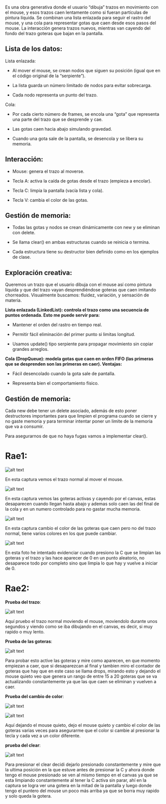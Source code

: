 Es una obra generativa donde el usuario “dibuja” trazos en movimiento con el mouse, y esos trazos caen lentamente como si fueran partículas de pintura líquida. Se combinan una lista enlazada para seguir el rastro del mouse, y una cola para representar gotas que caen desde esos pasos del mouse. La interacción genera trazos nuevos, mientras van cayendo del fondo del trazo goteras que bajan en la pantalla.

## Lista de los datos:

Lista enlazada:

- Al mover el mouse, se crean nodos que siguen su posición (igual que en el código original de la “serpiente”).

- La lista guarda un número limitado de nodos para evitar sobrecarga.

- Cada nodo representa un punto del trazo.

Cola:

- Por cada cierto número de frames, se encola una “gota” que representa una parte del trazo que se desprende y cae.

- Las gotas caen hacia abajo simulando gravedad.

- Cuando una gota sale de la pantalla, se desencola y se libera su memoria.

## Interacción:

- Mouse: genera el trazo al moverse.

- Tecla A: activa la caída de gotas desde el trazo (empieza a encolar).

- Tecla C: limpia la pantalla (vacía lista y cola).

- Tecla V: cambia el color de las gotas.

## Gestión de memoria:

- Todas las gotas y nodos se crean dinámicamente con new y se eliminan con delete.

- Se llama clear() en ambas estructuras cuando se reinicia o termina.

- Cada estructura tiene su destructor bien definido como en los ejemplos de clase.

## Exploración creativa:

Queremos un trazo que el usuario dibuja con el mouse así como pintura líquida y que del trazo vayan desprendiéndose goteras que caen imitando chorreados. Visualmente buscamos: fluidez, variación, y sensación de materia.

**Lista enlazada (LinkedList): controla el trazo como una secuencia de puntos ordenada. Esto me puede servir para:**

- Mantener el orden del rastro en tiempo real.

- Permitir fácil eliminación del primer punto si limitas longitud.

- Usamos update() tipo serpiente para propagar movimiento sin copiar grandes arreglos.

**Cola (DropQueue): modela gotas que caen en orden FIFO (las primeras que se desprenden son las primeras en caer). Ventajas:**

- Fácil desencolado cuando la gota sale de pantalla.

- Representa bien el comportamiento físico.

## Gestión de memoria:

Cada new debe tener un delete asociado, además de esto poner destructores importantes para que limpien el programa cuando se cierre y no gaste memoria y para terminar intentar poner un limite de la memoria que va a consumir. 

Para asegurarnos de que no haya fugas vamos a implementar clear().

# Rae1:

![alt text](<Captura de pantalla 2025-09-23 002023.png>)

En esta captura vemos el trazo normal al mover el mouse.

![alt text](<Captura de pantalla 2025-09-23 002225.png>)

En esta captura vemos las goteras activas y cayendo por el canvas, estas desaparecen cuando llegan hasta abajo y ademas solo caen las del final de la cola y en un numero controlado para no gastar mucha memoria.

![alt text](<Captura de pantalla 2025-09-23 002555.png>)

En esta captura cambio el color de las goteras que caen pero no del trazo normal, tiene varios colores en los que puede cambiar.

![alt text](<Captura de pantalla 2025-09-23 002515.png>)

En esta foto he intentado evidenciar cuando presiono la C que se limpian las goteras y el trazo y las hace aparecer de 0 en un punto aleatorio, no desaparece todo por completo sino que limpia lo que hay y vuelve a iniciar de 0.

# Rae2:

**Prueba del trazo**:

![alt text](<Captura de pantalla 2025-09-23 003207.png>)

Aquí pruebo el trazo normal moviendo el mouse, moviendolo durante unos segundos y viendo como se iba dibujando en el canvas, es decir, si muy rapido o muy lento.

**Prueba de las goteras**:

![alt text](<Captura de pantalla 2025-09-23 003530.png>)

Para probar esto active las goteras y mire como aparecen, en que momento empiezan a caer, que si desaparezcan al final y tambien miro el contador de goteras que hay que en este caso se llama drops, mirando esto y dejando el mouse quieto veo que genera un rango de entre 15 a 20 goteras que se va actualizando constantemente ya que las que caen se eliminan y vuelven a caer.

**Prueba del cambio de color**: 

![alt text](<Captura de pantalla 2025-09-23 003821.png>)

![alt text](<Captura de pantalla 2025-09-23 003833.png>)

Aquí dejando el mouse quieto, dejo el mouse quieto y cambio el color de las goteras varias veces para asegurarme que el color si cambie al presionar la tecla y cada vez a un color diferente.

**prueba del clear**:

![alt text](<Captura de pantalla 2025-09-23 004118.png>)

Para presionar el clear decidi dejarlo presionado constantemente y mire que la ultima posición en la que estuve antes de presionar la C y ahora donde tengo el mouse presionado se ven al mismo tiempo en el canvas ya que se esta limpiando constantemente al tener la C activa sin parar, ahí en la captura se logra ver una gotera en la mitad de la pantalla y luego donde tengo el puntero del mouse un poco más arriba ya que se borra muy rapido y solo queda la gotera.